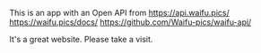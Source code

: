 This is an app with an Open API from 
https://api.waifu.pics/
https://waifu.pics/docs/
https://github.com/Waifu-pics/waifu-api/

It's a great website. Please take a visit.
